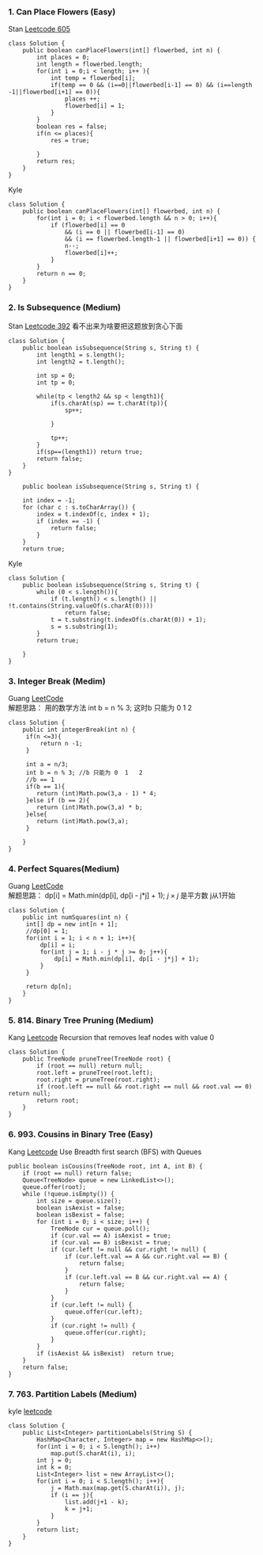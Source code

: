 ### 1. Can Place Flowers (Easy)
Stan
[Leetcode 605](https://leetcode.com/problems/can-place-flowers/description/)

```
class Solution {
    public boolean canPlaceFlowers(int[] flowerbed, int n) {
        int places = 0;
        int length = flowerbed.length;
        for(int i = 0;i < length; i++ ){
            int temp = flowerbed[i];
            if(temp == 0 && (i==0||flowerbed[i-1] == 0) && (i==length -1||flowerbed[i+1] == 0)){
                places ++;
                flowerbed[i] = 1;
            }
        }
        boolean res = false;      
        if(n <= places){
            res = true;
            
        }
        return res;
    }
}
```

Kyle
```
class Solution {
    public boolean canPlaceFlowers(int[] flowerbed, int n) {
        for(int i = 0; i < flowerbed.length && n > 0; i++){
            if (flowerbed[i] == 0 
                && (i == 0 || flowerbed[i-1] == 0)
                && (i == flowerbed.length-1 || flowerbed[i+1] == 0)) {
                n--;
                flowerbed[i]++;
            }
        }
        return n == 0;
    }
}
```

### 2. Is Subsequence (Medium)
Stan
[Leetcode 392](https://leetcode.com/problems/is-subsequence/submissions/)
看不出来为啥要把这题放到贪心下面
```
class Solution {
    public boolean isSubsequence(String s, String t) {
        int length1 = s.length();
        int length2 = t.length();
        
        int sp = 0;
        int tp = 0;
        
        while(tp < length2 && sp < length1){
            if(s.charAt(sp) == t.charAt(tp)){
                sp++;
                
            }
            
            tp++;
        }
        if(sp==(length1)) return true;
        return false;
    }
}

```
```
    public boolean isSubsequence(String s, String t) {

    int index = -1;
    for (char c : s.toCharArray()) {
        index = t.indexOf(c, index + 1);
        if (index == -1) {
            return false;
        }
    }
    return true;
```
Kyle

```
class Solution {
    public boolean isSubsequence(String s, String t) {
        while (0 < s.length()){
            if (t.length() < s.length() || !t.contains(String.valueOf(s.charAt(0))))
                return false;
            t = t.substring(t.indexOf(s.charAt(0)) + 1);
            s = s.substring(1);
        }
        return true;
        
    }
}
```
### 3. Integer Break (Medim)
Guang
[LeetCode](https://leetcode.com/problems/integer-break/description/) <br> 解题思路： 用的数学方法  int b = n % 3;  这时b 只能为 0  1   2 
```
class Solution {
    public int integerBreak(int n) {
     if(n <=3){
         return n -1; 
     }

     int a = n/3;
     int b = n % 3; //b 只能为 0  1   2 
     //b == 1
     if(b == 1){
        return (int)Math.pow(3,a - 1) * 4;
     }else if (b == 2){
        return (int)Math.pow(3,a) * b;
     }else{
        return (int)Math.pow(3,a);
     }

    }
}
```

### 4. Perfect Squares(Medium)
Guang
[LeetCode](https://leetcode.com/problems/perfect-squares/description/)  <br> 解题思路：  dp[i] = Math.min(dp[i], dp[i - j*j] + 1); $j \times j$ 是平方数 j从1开始
```
class Solution {
    public int numSquares(int n) {  
     int[] dp = new int[n + 1];
     //dp[0] = 1; 
     for(int i = 1; i < n + 1; i++){
         dp[i] = i;
         for(int j = 1; i - j * j >= 0; j++){
             dp[i] = Math.min(dp[i], dp[i - j*j] + 1);
         }
     }
     
     return dp[n];
    }
}
```
### 5. 814. Binary Tree Pruning (Medium)
Kang
[Leetcode](https://leetcode.com/problems/binary-tree-pruning/) Recursion that removes leaf nodes with value 0

```
class Solution {
    public TreeNode pruneTree(TreeNode root) {
        if (root == null) return null;
        root.left = pruneTree(root.left);
        root.right = pruneTree(root.right);
        if (root.left == null && root.right == null && root.val == 0) return null;
        return root;
    }
}
```
### 6. 993. Cousins in Binary Tree (Easy)
Kang
[Leetcode](https://leetcode.com/problems/binary-tree-pruning/) Use Breadth first search (BFS) with Queues
```
public boolean isCousins(TreeNode root, int A, int B) {
    if (root == null) return false;
	Queue<TreeNode> queue = new LinkedList<>();
	queue.offer(root);
	while (!queue.isEmpty()) {
		int size = queue.size();
		boolean isAexist = false;		
		boolean isBexist = false;		
		for (int i = 0; i < size; i++) {
			TreeNode cur = queue.poll();
            if (cur.val == A) isAexist = true;
            if (cur.val == B) isBexist = true;
			if (cur.left != null && cur.right != null) { 
				if (cur.left.val == A && cur.right.val == B) { 
					return false;
				}
				if (cur.left.val == B && cur.right.val == A) { 
					return false;
				}
			}
			if (cur.left != null) {
				queue.offer(cur.left);
			}
			if (cur.right != null) {
				queue.offer(cur.right);
			}
		}
		if (isAexist && isBexist)  return true;
	}
	return false;
}
```

### 7. 763. Partition Labels (Medium)
kyle
[leetcode](https://leetcode.com/problems/partition-labels/description/)

```
class Solution {
    public List<Integer> partitionLabels(String S) {
        HashMap<Character, Integer> map = new HashMap<>();
        for(int i = 0; i < S.length(); i++)
            map.put(S.charAt(i), i);
        int j = 0;
        int k = 0;
        List<Integer> list = new ArrayList<>();
        for(int i = 0; i < S.length(); i++){
            j = Math.max(map.get(S.charAt(i)), j);
            if (i == j){
                list.add(j+1 - k);
                k = j+1;
            }     
        }
        return list;
    }
}
```

